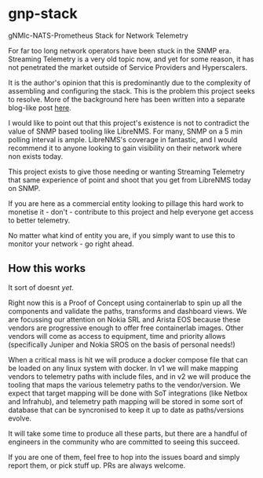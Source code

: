 # gnp-stack

gNMIc-NATS-Prometheus Stack for Network Telemetry

For far too long network operators have been stuck in the SNMP era. Streaming Telemetry is a very old topic now, and yet for some reason, it has not penetrated the market outside of Service Providers and Hyperscalers. 

It is the author's opinion that this is predominantly due to the complexity of assembling and configuring the stack. This is the problem this project seeks to resolve. More of the background here has been written into a separate blog-like post [here](ARCHAEOLOGY.md).

I would like to point out that this project's existence is not to contradict the value of SNMP based tooling like LibreNMS. For many, SNMP on a 5 min polling interval is ample. LibreNMS's coverage in fantastic, and I would recommend it to anyone looking to gain visibility on their network where non exists today.

This project exists to give those needing or wanting Streaming Telemetry that same experience of point and shoot that you get from LibreNMS today on SNMP. 

If you are here as a commercial entity looking to pillage this hard work to monetise it - don't - contribute to this project and help everyone get access to better telemetry. 

No matter what kind of entity you are, if you simply want to use this to monitor your network - go right ahead. 

## How this works

It sort of doesnt *yet*.

Right now this is a Proof of Concept using containerlab to spin up all the components and validate the paths, transforms and dashboard views. We are focussing our attention on Nokia SRL and Arista EOS because these vendors are progressive enough to offer free containerlab images. Other vendors will come as access to equipment, time and priority allows (specifically Juniper and Nokia SROS on the basis of personal needs!)

When a critical mass is hit we will produce a docker compose file that can be loaded on any linux system with docker. In v1 we will make mapping vendors to telemetry paths with include files, and in v2 we will produce the tooling that maps the various telemetry paths to the vendor/version. We expect that target mapping will be done with SoT integrations (like Netbox and Infrahub), and telemetry path mapping will be stored in some sort of database that can be syncronised to keep it up to date as paths/versions evolve.

It will take some time to produce all these parts, but there are a handful of engineers in the community who are committed to seeing this succeed. 

If you are one of them, feel free to hop into the issues board and simply report them, or pick stuff up. PRs are always welcome. 

